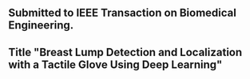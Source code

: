 ## Submitted to IEEE Transaction on Biomedical Engineering.
## Title "Breast Lump Detection and Localization with a Tactile Glove Using Deep Learning" 
